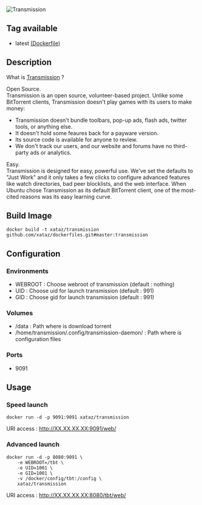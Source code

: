 ![Transmission](http://blogmmix.ch/sites/default/files/imagecache/gross/6/transmission-bittorrent1.png)

## Tag available
* latest [(Dockerfile)](https://github.com/xataz/dockerfiles/tree/master/transmission/Dockerfile)

## Description
What is [Transmission](http://www.transmissionbt.com/) ?

Open Source.  
Transmission is an open source, volunteer-based project. Unlike some BitTorrent clients, Transmission doesn't play games with its users to make money:

* Transmission doesn't bundle toolbars, pop-up ads, flash ads, twitter tools, or anything else.
* It doesn't hold some feaures back for a payware version.
* Its source code is available for anyone to review.
* We don't track our users, and our website and forums have no third-party ads or analytics. 

Easy.  
Transmission is designed for easy, powerful use. We've set the defaults to "Just Work" and it only takes a few clicks to configure advanced features like watch directories, bad peer blocklists, and the web interface. When Ubuntu chose Transmission as its default BitTorrent client, one of the most-cited reasons was its easy learning curve.

## Build Image

```shell
docker build -t xataz/transmission github.com/xataz/dockerfiles.git#master:transmission
```

## Configuration
### Environments
* WEBROOT : Choose webroot of transmission (default : nothing)
* UID : Choose uid for launch transmission (default : 991)
* GID : Choose gid for launch transmission (default : 991)

### Volumes
* /data : Path where is download torrent
* /home/transmission/.config/transmission-daemon/ : Path where is configuration files 

### Ports
* 9091

## Usage
### Speed launch
```shell
docker run -d -p 9091:9091 xataz/transmission
```
URI access : http://XX.XX.XX.XX:9091/web/

### Advanced launch
```shell
docker run -d -p 8080:9091 \
	-e WEBROOT=/tbt \
	-e UID=1001 \
	-e GID=1001 \
	-v /docker/config/tbt:/config \
	xataz/transmission
```
URI access : http://XX.XX.XX.XX:8080/tbt/web/
